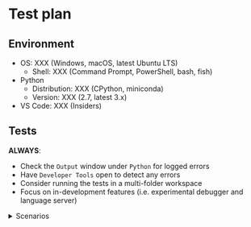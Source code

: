 # Test plan

## Environment

-   OS: XXX (Windows, macOS, latest Ubuntu LTS)
    -   Shell: XXX (Command Prompt, PowerShell, bash, fish)
-   Python
    -   Distribution: XXX (CPython, miniconda)
    -   Version: XXX (2.7, latest 3.x)
-   VS Code: XXX (Insiders)

## Tests

**ALWAYS**:

-   Check the `Output` window under `Python` for logged errors
-   Have `Developer Tools` open to detect any errors
-   Consider running the tests in a multi-folder workspace
-   Focus on in-development features (i.e. experimental debugger and language server)

<details>
  <summary>Scenarios</summary>

### [Environment](https://code.visualstudio.com/docs/python/environments)

#### Interpreters

-   [ ] Interpreter is [shown in the status bar](https://code.visualstudio.com/docs/python/environments#_choosing-an-environment)
-   [ ] An interpreter can be manually specified using the [`Select Interpreter` command](https://code.visualstudio.com/docs/python/environments#_choosing-an-environment)
-   [ ] Detected system-installed interpreters
-   [ ] Detected an Anaconda installation
-   [ ] (Linux/macOS) Detected all interpreters installed w/ [pyenv](https://github.com/pyenv/pyenv) detected
-   [ ] [`"python.pythonPath"`](https://code.visualstudio.com/docs/python/environments#_manually-specifying-an-interpreter) triggers an update in the status bar
-   [ ] `Run Python File in Terminal`
-   [ ] `Run Selection/Line in Python Terminal`
    -   [ ] Right-click
    -   [ ] Command
    -   [ ] `Shift+Enter`

#### Terminal

Sample file:

```python
import requests
request = requests.get("https://drive.google.com/uc?export=download&id=1_9On2-nsBQIw3JiY43sWbrF8EjrqrR4U")
with open("survey2017.zip", "wb") as file:
    file.write(request.content)
import zipfile
with zipfile.ZipFile('survey2017.zip') as zip:
    zip.extractall('survey2017')
import shutil, os
shutil.move('survey2017/survey_results_public.csv','survey2017.csv')
shutil.rmtree('survey2017')
os.remove('survey2017.zip')
```

-   [ ] _Shift+Enter_ to send selected code in sample file to terminal works

#### Virtual environments

**ALWAYS**:

-   Use the latest version of Anaconda
-   Realize that `conda` is slow
-   Create an environment with a space in their path somewhere as well as upper and lowercase characters
-   Make sure that you do not have `python.pythonPath` specified in your `settings.json` when testing automatic detection
-   Do note that the `Select Interpreter` drop-down window scrolls

-   [ ] Detected a single virtual environment at the top-level of the workspace folder on Mac when when `python` command points to default Mac Python installation or `python` command fails in the terminal.
    -   [ ] Appropriate suffix label specified in status bar (e.g. `(venv)`)
-   [ ] Detected a single virtual environment at the top-level of the workspace folder on Windows when `python` fails in the terminal.
    -   [ ] Appropriate suffix label specified in status bar (e.g. `(venv)`)
-   [ ] Detected a single virtual environment at the top-level of the workspace folder
    -   [ ] Appropriate suffix label specified in status bar (e.g. `(venv)`)
    -   [ ] [`Create Terminal`](https://code.visualstudio.com/docs/python/environments#_activating-an-environment-in-the-terminal) works
        -   [ ] Steals focus
        -   [ ] `"python.terminal.activateEnvironment": false` deactivates automatically running the activation script in the terminal
    -   [ ] After the language server downloads it is able to complete its analysis of the environment w/o requiring a restart
-   [ ] Detect multiple virtual environments contained in the directory specified in `"python.venvPath"`
-   [ ] Detected all [conda environments created with an interpreter](https://code.visualstudio.com/docs/python/environments#_conda-environments)
    -   [ ] Appropriate suffix label specified in status bar (e.g. `(condaenv)`)
    -   [ ] Prompted to install Pylint
        -   [ ] Asked whether to install using conda or pip
        -   [ ] Installs into environment
    -   [ ] [`Create Terminal`](https://code.visualstudio.com/docs/python/environments#_activating-an-environment-in-the-terminal) works
        -   [ ] `"python.terminal.activateEnvironment": false` deactivates automatically running the activation script in the terminal
    -   [ ] After the language server downloads it is able to complete its analysis of the environment w/o requiring a restart
-   [ ] (Linux/macOS until [`-m` is supported](https://github.com/Microsoft/vscode-python/issues/978)) Detected the virtual environment created by [pipenv](https://docs.pipenv.org/)
    -   [ ] Appropriate suffix label specified in status bar (e.g. `(pipenv)`)
    -   [ ] Prompt to install Pylint uses `pipenv install --dev`
    -   [ ] [`Create Terminal`](https://code.visualstudio.com/docs/python/environments#_activating-an-environment-in-the-terminal) works
        -   [ ] `"python.terminal.activateEnvironment": false` deactivates automatically running the activation script in the terminal
    -   [ ] After the language server downloads it is able to complete its analysis of the environment w/o requiring a restart
-   [ ] (Linux/macOS) Virtual environments created under `{workspaceFolder}/.direnv/python-{python_version}` are detected (for [direnv](https://direnv.net/) and its [`layout python3`](https://github.com/direnv/direnv/blob/master/stdlib.sh) support)
    -   [ ] Appropriate suffix label specified in status bar (e.g. `(venv)`)

#### [Environment files](https://code.visualstudio.com/docs/python/environments#_environment-variable-definitions-file)

Sample files:

```python
# example.py
import os
print('Hello,', os.environ.get('WHO'), '!')
```

```
# .env
WHO=world
PYTHONPATH=some/path/somewhere
SPAM='hello ${WHO}'
```

**ALWAYS**:

-   Make sure to use `Reload Window` between tests to reset your environment
-   Note that environment files only apply under the debugger and Jedi

-   [ ] Environment variables in a `.env` file are exposed when running under the debugger
-   [ ] `"python.envFile"` allows for specifying an environment file manually (e.g. Jedi picks up `PYTHONPATH` changes)
-   [ ] `envFile` in a `launch.json` configuration works
-   [ ] simple variable substitution works

#### [Debugging](https://code.visualstudio.com/docs/python/environments#_python-interpreter-for-debugging)

-   [ ] `pythonPath` setting in your `launch.json` overrides your `python.pythonPath` default setting

### [Linting](https://code.visualstudio.com/docs/python/linting)

**ALWAYS**:

-   Check under the `Problems` tab to see e.g. if a linter is raising errors

#### Language server

-   [ ] LS is downloaded using HTTP (no SSL) when the "http.proxyStrictSSL" setting is false
-   [ ] An item with a cloud icon appears in the status bar indicating progress while downloading the language server
-   [ ] Installing [`requests`](https://pypi.org/project/requests/) in virtual environment is detected
    -   [ ] Import of `requests` without package installed is flagged as unresolved
    -   [ ] Create a virtual environment
    -   [ ] Install `requests` into the virtual environment

#### Pylint/default linting

[Prompting to install Pylint is covered under `Environments` above]

For testing the disablement of the default linting rules for Pylint:

```ini
# pylintrc
[MESSAGES CONTROL]
enable=bad-names
```

```python3
# example.py
foo = 42  # Marked as a blacklisted name.
```

-   [ ] Installation via the prompt installs Pylint as appropriate
    -   [ ] Uses `--user` for system-install of Python
    -   [ ] Installs into a virtual environment environment directly
-   [ ] Pylint works
-   [ ] `"python.linting.pylintUseMinimalCheckers": false` turns off the default rules w/ no `pylintrc` file present
-   [ ] The existence of a `pylintrc` file turns off the default rules

#### Other linters

**Note**:

-   You can use the `Run Linting` command to run a newly installed linter
-   When the extension installs a new linter, it turns off all other linters

-   [ ] flake8 works
    -   [ ] `Select linter` lists the linter and installs it if necessary
-   [ ] mypy works
    -   [ ] `Select linter` lists the linter and installs it if necessary
-   [ ] pycodestyle works
    -   [ ] `Select linter` lists the linter and installs it if necessary
-   [ ] prospector works
    -   [ ] `Select linter` lists the linter and installs it if necessary
-   [ ] pydocstyle works
    -   [ ] `Select linter` lists the linter and installs it if necessary
-   [ ] pylama works
    -   [ ] `Select linter` lists the linter and installs it if necessary
-   [ ] 3 or more linters work simultaneously (make sure you have turned on the linters in your `settings.json`)
    -   [ ] `Run Linting` runs all activated linters
    -   [ ] `"python.linting.enabled": false` disables all linters
    -   [ ] The `Enable Linting` command changes `"python.linting.enabled"`
-   [ ] `"python.linting.lintOnSave` works

### [Editing](https://code.visualstudio.com/docs/python/editing)

#### [IntelliSense](https://code.visualstudio.com/docs/python/editing#_autocomplete-and-intellisense)

Please also test for general accuracy on the most "interesting" code you can find.

-   [ ] `"python.autoComplete.extraPaths"` works
-   [ ] `"python.autocomplete.addBrackets": true` causes auto-completion of functions to append `()`
-   [ ] Auto-completions works

#### [Formatting](https://code.visualstudio.com/docs/python/editing#_formatting)

Sample file:

```python
# There should be _some_ change after running `Format Document`.
import os,sys;
def foo():pass
```

-   [ ] Prompted to install a formatter if none installed and `Format Document` is run
    -   [ ] Installing `autopep8` works
    -   [ ] Installing `black` works
    -   [ ] Installing `yapf` works
-   [ ] Formatters work with default settings (i.e. `"python.formatting.provider"` is specified but not matching `*Path`or `*Args` settings)
    -   [ ] autopep8
    -   [ ] black
    -   [ ] yapf
-   [ ] Formatters work when appropriate `*Path` and `*Args` settings are specified (use absolute paths; use `~` if possible)
    -   [ ] autopep8
    -   [ ] black
    -   [ ] yapf
-   [ ] `"editor.formatOnType": true` works and has expected results

#### [Refactoring](https://code.visualstudio.com/docs/python/editing#_refactoring)

-   [ ] [`Extract Variable`](https://code.visualstudio.com/docs/python/editing#_extract-variable) works
    -   [ ] You are prompted to install `rope` if it is not already available
-   [ ] [`Extract method`](https://code.visualstudio.com/docs/python/editing#_extract-method) works
    -   [ ] You are prompted to install `rope` if it is not already available
-   [ ] [`Sort Imports`](https://code.visualstudio.com/docs/python/editing#_sort-imports) works

### [Debugging](https://code.visualstudio.com/docs/python/debugging)

-   [ ] [Configurations](https://code.visualstudio.com/docs/python/debugging#_debugging-specific-app-types) work (see [`package.json`](https://github.com/Microsoft/vscode-python/blob/master/package.json) and the `"configurationSnippets"` section for all of the possible configurations)
-   [ ] Running code from start to finish w/ no special debugging options (e.g. no breakpoints)
-   [ ] Breakpoint-like things
    -   [ ] Breakpoint
        -   [ ] Set
        -   [ ] Hit
    -   [ ] Conditional breakpoint
        -   [ ] Expression
            -   [ ] Set
            -   [ ] Hit
        -   [ ] Hit count
            -   [ ] Set
            -   [ ] Hit
    -   [ ] Logpoint
        -   [ ] Set
        -   [ ] Hit
-   [ ] Stepping
    -   [ ] Over
    -   [ ] Into
    -   [ ] Out
-   [ ] Can inspect variables
    -   [ ] Through hovering over variable in code
    -   [ ] `Variables` section of debugger sidebar
-   [ ] [Remote debugging](https://code.visualstudio.com/docs/python/debugging#_remote-debugging) works
    -   [ ] ... over SSH
    -   [ ] ... on other branches
-   [ ] [App Engine](https://code.visualstudio.com/docs/python/debugging#_google-app-engine-debugging)

### [Unit testing](https://code.visualstudio.com/docs/python/unit-testing)

#### [`unittest`](https://code.visualstudio.com/docs/python/unit-testing#_unittest-configuration-settings)

```python
import unittest

MODULE_SETUP = False


def setUpModule():
    global MODULE_SETUP
    MODULE_SETUP = True


class PassingSetupTests(unittest.TestCase):
    CLASS_SETUP = False
    METHOD_SETUP = False

    @classmethod
    def setUpClass(cls):
        cls.CLASS_SETUP = True

    def setUp(self):
        self.METHOD_SETUP = True

    def test_setup(self):
        self.assertTrue(MODULE_SETUP)
        self.assertTrue(self.CLASS_SETUP)
        self.assertTrue(self.METHOD_SETUP)


class PassingTests(unittest.TestCase):

    def test_passing(self):
        self.assertEqual(42, 42)

    def test_passing_still(self):
        self.assertEqual("silly walk", "silly walk")


class FailingTests(unittest.TestCase):

    def test_failure(self):
        self.assertEqual(42, -13)

    def test_failure_still(self):
        self.assertEqual("I'm right!", "no, I am!")
```

-   [ ] `Run All Unit Tests` triggers the prompt to configure the test runner
-   [ ] Tests are discovered (as shown by code lenses on each test)
    -   [ ] Code lens for a class runs all tests for that class
    -   [ ] Code lens for a method runs just that test
        -   [ ] `Run Test` works
        -   [ ] `Debug Test` works
        -   [ ] Module/suite setup methods are also run (run the `test_setup` method to verify)
-   [ ] while debugging tests, an uncaught exception in a test does not
        cause ptvsd to raise SystemExit

#### [`pytest`](https://code.visualstudio.com/docs/python/unit-testing#_pytest-configuration-settings)

```python
def test_passing():
    assert 42 == 42

def test_failure():
    assert 42 == -13
```

-   [ ] `Run All Unit Tests` triggers the prompt to configure the test runner
    -   [ ] `pytest` gets installed
-   [ ] Tests are discovered (as shown by code lenses on each test)
    -   [ ] `Run Test` works
    -   [ ] `Debug Test` works
-   [ ] A `Diagnostic` is shown in the problems pane for each failed/skipped test
    -   [ ] The `Diagnostic`s are organized according to the file the test was executed from (not necessarily the file it was defined in)
    -   [ ] The appropriate `DiagnosticRelatedInformation` is shown for each `Diagnostic`
    -   [ ] The `DiagnosticRelatedInformation` reflects the traceback for the test

#### [`nose`](https://code.visualstudio.com/docs/python/unit-testing#_nose-configuration-settings)

```python
def test_passing():
    assert 42 == 42

def test_failure():
    assert 42 == -13
```

-   [ ] `Run All Unit Tests` triggers the prompt to configure the test runner
    -   [ ] Nose gets installed
-   [ ] Tests are discovered (as shown by code lenses on each test)
    -   [ ] `Run Test` works
    -   [ ] `Debug Test` works

#### General

-   [ ] Code lenses appears
    -   [ ] `Run Test` lens works (and status bar updates as appropriate)
    -   [ ] `Debug Test` lens works
    -   [ ] Appropriate ✔/❌ shown for each test
-   [ ] Status bar is functioning
    -   [ ] Appropriate test results displayed
    -   [ ] `Run All Unit Tests` works
    -   [ ] `Discover Unit Tests` works (resets tests result display in status bar)
    -   [ ] `Run Unit Test Method ...` works
    -   [ ] `View Unit Test Output` works
    -   [ ] After having at least one failure, `Run Failed Tests` works
-   [ ] `Configure Unit Tests` works
    -   [ ] quick pick for framework (and its settings)
    -   [ ] selected framework enabled in workspace settings
    -   [ ] framework's config added (and old config removed)
    -   [ ] other frameworks disabled in workspace settings
-   [ ] `Configure Unit Tests` does not close if it loses focus
-   [ ] Cancelling configuration does not leave incomplete settings
-   [ ] The first `"request": "test"` entry in launch.json is used for running unit tests

### [Data Science](https://code.visualstudio.com/docs/python/jupyter-support)

#### P0 Test Scenarios

-   [ ] Start and connect to local Jupyter server
    1. Open the file src/test/datascience/manualTestFiles/manualTestFile.py in VSCode
    1. At the top of the file it will list the things that you need installed in your Python environment
    1. On the first cell click `Run Below`
    1. Interactive Window should open, show connection information, and execute cells
    1. The first thing in the window should have a line like this: `Jupyter Server URI: http://localhost:[port number]/?token=[token value]`
-   [ ] Verify Basic Notebook Editor
    1. Create a new file in VS code with the extension .ipynb
    1. Open the file
    1. The Notebook Editor should open
    1. Verify that there is a single cell in the notebook editor
    1. Add `print('bar')` to that cell
    1. Run the cell
    1. Verify that `bar` shows up below the input
    1. Add a cell with the topmost hover bar
    1. Verify the cell appears above all others
    1. Add a cell at the bottom with the bottom most hover bar
    1. Verify the cell appears below all cells
    1. Select a cell
    1. Add a cell with the plus button on the cell
    1. Verify cell appears below
    1. Repeat with the topmost toolbar
-   [ ] Verify basic outputs
    1. Run all the cells in manualTestFile.py
    1. Check to make sure that no outputs have errors
    1. Verify that graphs and progress bars are shown
-   [ ] Verify export / import
    1. With the results from `Start and connect to local server` open click the `Export as Jupyter Notebook` button in the Interactive Window
    1. Choose a file location and save the generated .ipynb file
    1. When the prompt comes up in the lower right choose to open the file in the browser
    1. The file should open in the web browser and contain the output from the Interactive Window
    1. Try the same steps and choose to open the file in the ipynb editor.
    1. The file should open in the Notebook Editor.
-   [ ] Verify text entry
    1. In the Interactive Window type in some new code `print('testing')` and submit it to the Interactive Windows
    1. Verify the output from what you added
-   [ ] Verify dark and light main themes
    1. Repeat the `Start and connect to local server` and `Verify basic outputs` steps using `Default Dark+` and `Default Light+` themes
-   [ ] Verify Variable Explorer
    1. After manualTestFile.py has been run drop down the Variables section at the top of the Interactive Window
    1. In the Variables list there should be an entry for all variables created. These variables might change as more is added to manualTestFile.py.
    1. Check that variables have expected values. They will be truncated for longer items
    1. Sort the list ascending and descending by Type. Also sort the list ascending and descending by Count. Values like (X, Y) use the first X value for Count sort ordering
    1. Check that list, Series, ndarray, and DataFrame types have a button to "Show variable in data viewer" on the right
    1. In the Interactive Window input box add a new variable. Verify that it is added into the Variable Explorer
    1. Export the contents of the interactive window as a notebook and open the notebook editor
    1. Find the first cell and click on the Run Below button
    1. Open the variable explorer and verify the same variables are there
    1. Add a new cell with a variable in it.
    1. Run the cell and verify the variable shows up in the variable explorer
-   [ ] Verify Data Explorer
    1. From the listed types in the Variable explorer open up the Data Viewer by clicking the button or double clicking the row
    1. Inspect the data in the Data Viewer for the expected values
       [ ] Verify Sorting and Filtering
        1. Open up the myDataFrame item
        1. Sort the name column ascending and descending
        1. Sort one of the numerical columns ascending and descending
        1. Click the Filter Rows button
        1. In the name filter box input 'a' to filter to just name with an a in them
        1. In one of the numerical columns input a number 1 - 9 to filter to just that column
    1. Open the myList variable in the explorer
    1. Make sure that you can scroll all the way to the end of the entries
       [ ] Verify notebook outputs
    1. Open the src/test/datascience/manualTestFiles/manualTestFile.py in VSCode.
    1. Run all of the cells in the file.
    1. Interactive Window should open
    1. Export the cells in the interactive window and open the notebook editor
    1. Run all the cells in the notebook editor and verify the same outputs appear as in the interactive window
-   [ ] Verify Notebook Editor Intellisense
    1. Open the src/test/datascience/manualTestFiles/manualTestFile.py in VSCode.
    1. Run all of the cells in the file.
    1. Interactive Window should open
    1. Export the cells in the interactive window and open the notebook editor
    1. Hover over each cell in the notebook editor and verify you get hover intellisense
    1. Add a new cell in between cells
    1. Add `import sys` and `sys.executable` to the cell
    1. Move the cell around and verify intellisense hover still works on the `import sys`
    1. Delete and readd the cell and verify intellisense hover still works.
-   [ ] Verify Notebook Keyboard Shortcuts
    1. Using the notebook generated from the manualTestFile.py, do the following
    1. Select a cell by clicking on it
    1. Move selection up and down with j,k and arrow keys.
    1. Focus a cell by double clicking on it or hitting the enter key when selected
    1. Move selection through the code with the arrow keys.
    1. Verify selection travels between focused cells
    1. Hit escape when a cell has focus and verify it becomes selected instead of focused
    1. Hit `y` on a markdown cell when not focused and see that it becomes a code cell
    1. Hit `m` on a code cell when not focused and see that it becomes a markdown cell
    1. Hit `l` on a code cell and verify line numbers appear
    1. Hit `o` on a code cell with output and verify that outputs disappear
    1. Hit `d` + `d` and verify a cell is deleted.
    1. Hit `z` and verify a deleted cell reappears
    1. Hit `a` and verify the selected cell moves up
    1. Hit `b` and verify the selected cell moves down
    1. Hit `shift+enter` and verify a cell runs and selection moves to the next cell
    1. Hit `alt+enter` and verify a cell runs and a new cell is added below
    1. Hit `ctrl+enter` and verify a cell runs and selection does not change
-   [ ] Verify debugging
    1. Open the file src/test/datascience/manualTestFiles/manualTestFile.py in VSCode
    1. On the first cell click `Run Below`
    1. Interactive Window should open, show connection information, and execute cells
    1. Go back to the first cell and click `Debug Cell`
    1. Debugger should start and have an ip indicator on the first line of the cell
    1. Step through the debugger.
    1. Verify the variables tab of the debugger shows variables.
    1. Verify the variables explorer window shows output not available while debugging
    1. When you get to the end of the cell, the debugger should stop
    1. Output from the cell should show up in the Interactive Window (sometimes you have to finish debugging the cell first)

#### P1 Test Scenarios

-   [ ] Connect to a `remote` server
    1. Open up a valid python command prompt that can run `jupyter notebook` (a default Anaconda prompt works well)
    1. Run `jupyter notebook` to start up a local Jupyter server
    1. In the command window that launched Jupyter look for the server / token name like so: http://localhost:8888/?token=bf9eae43641cd75015df9104f814b8763ef0e23ffc73720d
    1. Run the command `Python: Select Jupyter server URI` then `Type in the URI to connect to a running jupyter server`
    1. Input the server / token name here
    1. Now run the cells in the manualTestFile.py
    1. Verify that you see the server name in the initial connection message
    1. Verify the outputs of the cells
-   [ ] Interactive Window commands
    -   [ ] Verify per-cell commands
        1. Expand and collapse the input area of a cell
        1. Use the `X` button to remove a cell
        1. Use the `Goto Code` button to jump to the part of the .py file that submitted the code
    -   [ ] Verify top menu commands
        1. Use `X` to delete all cells
        1. Undo the delete action with `Undo`
        1. Redo the delete action with `Redo`
        1. In manualTestFile.py modify the trange command in the progress bar from 100 to 2000. Run the Cell. As the cell is running hit the `Interrupt iPython Kernel` button
        1. The progress bar should be interrupted and you should see a KeyboardInterrupt error message in the output
        1. Test the `Restart iPython kernel` command. Kernel should be restarted and you should see a status output message for the kernel restart
        1. Use the expand all input and collapse all input commands to collapse all cell inputs
-   [ ] Verify theming works
    1. Start Python Interactive window
    1. Add a cell with some comments
    1. Switch VS Code theme to something else
    1. Check that the cell you just added updates the comment color
    1. Switch back and forth between a 'light' and a 'dark' theme
    1. Check that the cell switches colors
    1. Check that the buttons on the top change to their appropriate 'light' or 'dark' versions
    1. Enable the 'ignoreVscodeTheme' setting
    1. Close the Python Interactive window and reopen it. The theme in just the 'Python Interactive' window should be light
    1. Switch to a dark theme. Make sure the interactive window remains in the light theme.
-   [ ] Verify code lenses
    1. Check that `Run Cell` `Run Above` and `Run Below` all do the correct thing
-   [ ] Verify context menu navigation commands
    1. Check the `Run Current Cell` and `Run Current Cell And Advance` context menu commands
    1. If run on the last cell of the file `Run Current Cell And Advance` should create a new empty cell and advance to it
-   [ ] Verify command palette commands
    1. Close the Interactive Window then pick `Python: Show Interactive Window`
    1. Restart the kernel and pick `Python: Run Current File In Python Interactive Window` it should run the whole file again
-   [ ] Verify shift-enter
    1. Move to the top cell in the .py file
    1. Shift-enter should run each cell and advance to the next
    1. Shift-enter on the final cell should create a new cell and move to it
-   [ ] Verify file without cells
    1. Open the manualTestFileNoCells.py file
    1. Select a chunk of code, shift-enter should send it to the terminal
    1. Open VSCode settings, change `Send Selection To Interactive Window` to true
    1. Select a chunk of code, shift-enter should send that selection to the Interactive Windows
    1. Move your cursor to a line, but don't select anything. Shift-enter should send that line to the Interactive Window
-   [ ] Multiple installs
    1. Close and re-open VSCode to make sure that all jupyter servers are closed
    1. Also make sure you are set to locally launch Jupyter and not to connect to an existing URI
    1. In addition to your main testing environment install a new python or miniconda install (conda won't work as it has Jupyter by default)
    1. In VS code change the python interpreter to the new install
    1. Try `Run Cell`
    1. You should get a message that Jupyter was not found and that it is defaulting back to launch on the python instance that has Jupyter
-   [ ] LiveShare Support
    1. Install the LiveShare VSCode Extension
    1. Open manualTestFile.py in VSCode
    1. Run the first cell in the file
    1. Switch to the `Live Share` tab in VS Code and start a session
        - [ ] Verify server start
            1. Jupyter server instance should appear in the live share tab
    1. Open another window of VSCode
    1. Connect the second instance of VSCode as a Guest to the first Live Share session
    1. After the workspace opens, open the manualTestFile.py on the Guest instance
    1. On the Guest instance run a cell from the file, both via the codelens and via the command palette `Run Cell` command
        - [ ] Verify results
            1. Output should show up on the Guest Interactive Window
            1. Same output should show up in the Host Interactive Window
    1. On the Host instance run a cell from the file, both via the codelens and via the command palette
        - [ ] Verify results
            1. Output should show up on the Guest Interactive Window
            1. Same output should show up in the Host Interactive Window
    1. Export the file to a notebook
    1. Open the notebook editor on the host
    1. Run a cell on the host
    1. Verify the editor opens on the guest and the cell is run there too

#### P2 Test Scenarios

-   [ ] Directory change
    -   [ ] Verify directory change in export
        1. Follow the previous steps for export, but export the ipynb to a directory outside of the current workspace
        1. Open the file in the browser, you should get an initial cell added to change directory back to your workspace directory
    -   [ ] Verify directory change in import
        1. Follow the previous steps for import, but import an ipynb that is located outside of your current workspace
        1. Open the file in the editor. There should be python code at the start to change directory to the previous location of the .ipynb file
-   [ ] Interactive Window input history history
    1. Start up an Interactive Window session
    1. Input several lines into the Interactive Window terminal
    1. Press up to verify that those previously entered lines show in the Interactive Window terminal history
-   [ ] Extra themes 1. Try several of the themes that come with VSCode that are not the default Dark+ and Light+
</details>
